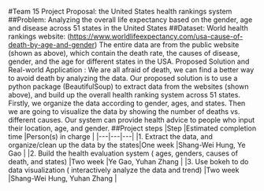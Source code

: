 #Team 15 Project Proposal: the United States health rankings system 
##Problem:
Analyzing the overall life expectancy based on the gender, age and disease across 51 states in the United States
##Dataset:
World health rankings website:
(https://www.worldlifeexpectancy.com/usa-cause-of-death-by-age-and-gender)
The entire data are from the public website (shown as above), which contain the death rate, the causes of disease, gender, and the age for different states in the USA. 
Proposed Solution and Real-world Application :
We are all afraid of death, we can find a better way to avoid death by analyzing the data. Our proposed solution is to use a python package (BeautifulSoup) to extract data from the websites (shown above), and build up the overall health ranking system across 51 states. Firstly, we organize the data according to gender, ages, and states.  Then we are going to visualize the data by showing the number of deaths vs. different causes.
Our system can provide health advice to people who input their location, age, and gender.
##Project steps
|Step   |Estimated completion time   |Person(s) in charge   | 
|---|---|---|
|1. Extract the data, and organize/clean up the data by the states|One week   |Shang-Wei Hung, Ye Gao   |
|2. Build the health evaluation system ( ages, genders, causes of death, and states) |Two week   |Ye Gao, Yuhan Zhang   | 
|3. Use bokeh to do data visualization ( interactively analyze the data and trend)    |Two week   |Shang-Wei Hung, Yuhan Zhang   | 